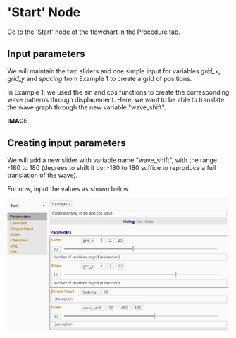 # 'Start' Node

Go to the 'Start' node of the flowchart in the Procedure tab. 

## Input parameters

We will maintain the two sliders and one simple input for variables *grid_x*, *grid_y* and *spacing* from Example 1 to create a grid of positions.

In Example 1, we used the sin and cos functions to create the corresponding wave patterns through displacement. Here, we want to be able to translate the wave graph through the new variable "wave_shift". 

**IMAGE**

## Creating input parameters

We will add a new slider with variable name "wave_shift", with the range -180 to 180 (degrees to shift it by; -180 to 180 suffice to reproduce a full translation of the wave).

For now, input the values as shown below. 

![Parameter Values](./imgs/6.3.1-startnode-parametervalues.png)
